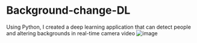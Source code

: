 # Background-change-DL
Using Python, I created a deep learning application that can detect people and altering backgrounds in real-time camera video
![image](https://user-images.githubusercontent.com/84917985/221425931-e2bf3226-a111-4b57-9d4e-b9b72a8caf5b.png)
